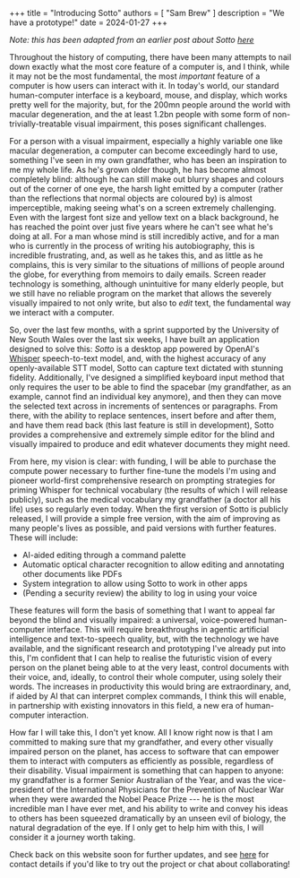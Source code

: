 +++
title = "Introducing Sotto"
authors = [ "Sam Brew" ]
description = "We have a prototype!"
date = 2024-01-27
+++

*Note: this has been adapted from an earlier post about Sotto [here](https://arctic-hen7.github.io/sotto)*

Throughout the history of computing, there have been many attempts to nail down exactly what the most core feature of a computer is, and I think, while it may not be the most fundamental, the most *important* feature of a computer is how users can interact with it. In today's world, our standard human-computer interface is a keyboard, mouse, and display, which works pretty well for the majority, but, for the 200mn people around the world with macular degeneration, and the at least 1.2bn people with some form of non-trivially-treatable visual impairment, this poses significant challenges.

For a person with a visual impairment, especially a highly variable one like macular degeneration, a computer can become exceedingly hard to use, something I've seen in my own grandfather, who has been an inspiration to me my whole life. As he's grown older though, he has become almost completely blind: although he can still make out blurry shapes and colours out of the corner of one eye, the harsh light emitted by a computer (rather than the reflections that normal objects are coloured by) is almost imperceptible, making seeing what's on a screen extremely challenging. Even with the largest font size and yellow text on a black background, he has reached the point over just five years where he can't see what he's doing at all. For a man whose mind is still incredibly active, and for a man who is currently in the process of writing his autobiography, this is incredible frustrating, and, as well as he takes this, and as little as he complains, this is very similar to the situations of millions of people around the globe, for everything from memoirs to daily emails. Screen reader technology is something, although unintuitive for many elderly people, but we still have no reliable program on the market that allows the severely visually impaired to not only write, but also to *edit* text, the fundamental way we interact with a computer.

So, over the last few months, with a sprint supported by the University of New South Wales over the last six weeks, I have built an application designed to solve this: *Sotto* is a desktop app powered by OpenAI's [Whisper](https://en.wikipedia.org/wiki/Whisper_(speech_recognition_system)) speech-to-text model, and, with the highest accuracy of any openly-available STT model, Sotto can capture text dictated with stunning fidelity. Additionally, I've designed a simplified keyboard input method that only requires the user to be able to find the spacebar (my grandfather, as an example, cannot find an individual key anymore), and then they can move the selected text across in increments of sentences or paragraphs. From there, with the ability to replace sentences, insert before and after them, and have them read back (this last feature is still in development), Sotto provides a comprehensive and extremely simple editor for the blind and visually impaired to produce and edit whatever documents they might need.

From here, my vision is clear: with funding, I will be able to purchase the compute power necessary to further fine-tune the models I'm using and pioneer world-first comprehensive research on prompting strategies for priming Whisper for technical vocabulary (the results of which I will release publicly), such as the medical vocabulary my grandfather (a doctor all his life) uses so regularly even today. When the first version of Sotto is publicly released, I will provide a simple free version, with the aim of improving as many people's lives as possible, and paid versions with further features. These will include:

- AI-aided editing through a command palette
- Automatic optical character recognition to allow editing and annotating other documents like PDFs
- System integration to allow using Sotto to work in other apps
- (Pending a security review) the ability to log in using your voice

These features will form the basis of something that I want to appeal far beyond the blind and visually impaired: a universal, voice-powered human-computer interface. This will require breakthroughs in agentic artificial intelligence and text-to-speech quality, but, with the technology we have available, and the significant research and prototyping I've already put into this, I'm confident that I can help to realise the futuristic vision of every person on the planet being able to at the very least, control documents with their voice, and, ideally, to control their whole computer, using solely their words. The increases in productivity this would bring are extraordinary, and, if aided by AI that can interpret complex commands, I think this will enable, in partnership with existing innovators in this field, a new era of human-computer interaction.

How far I will take this, I don't yet know. All I know right now is that I am committed to making sure that my grandfather, and every other visually impaired person on the planet, has access to software that can empower them to interact with computers as efficiently as possible, regardless of their disability. Visual impairment is something that can happen to anyone: my grandfather is a former Senior Australian of the Year, and was the vice-president of the International Physicians for the Prevention of Nuclear War when they were awarded the Nobel Peace Prize --- he is the most incredible man I have ever met, and his ability to write and convey his ideas to others has been squeezed dramatically by an unseen evil of biology, the natural degradation of the eye. If I only get to help him with this, I will consider it a journey worth taking.

Check back on this website soon for further updates, and see [here](https://arctic-hen7.github.io/contact) for contact details if you'd like to try out the project or chat about collaborating!
